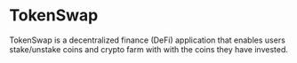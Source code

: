 # TokenSwap
TokenSwap is a decentralized finance (DeFi) application that enables users stake/unstake coins and crypto farm with with the coins they have invested.
